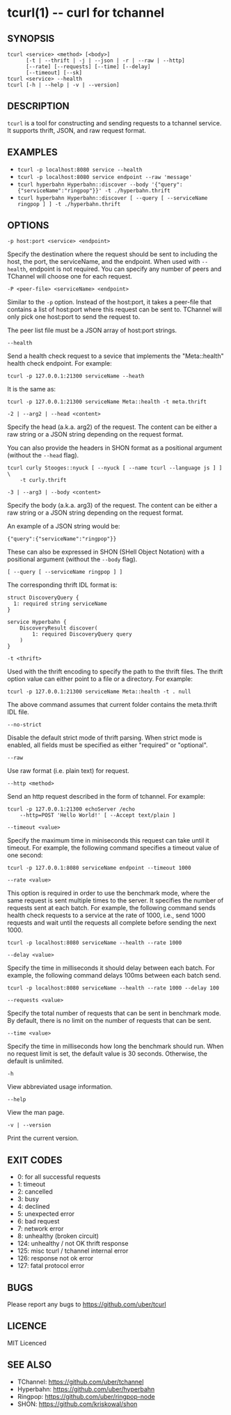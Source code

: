 # tcurl(1) -- curl for tchannel

## SYNOPSIS

    tcurl <service> <method> [<body>]
          [-t | --thrift | -j | --json | -r | --raw | --http]
          [--rate] [--requests] [--time] [--delay]
          [--timeout] [--sk]
    tcurl <service> --health
    tcurl [-h | --help | -v | --version]

## DESCRIPTION

`tcurl` is a tool for constructing and sending requests to
a tchannel service. It supports thrift, JSON, and raw request format.

## EXAMPLES

 - `tcurl -p localhost:8080 service --health`
 - `tcurl -p localhost:8080 service endpoint --raw 'message'`
 - `tcurl hyperbahn Hyperbahn::discover --body '{"query":{"serviceName":"ringpop"}}' -t ./hyperbahn.thrift`
 - `tcurl hyperbahn Hyperbahn::discover [ --query [ --serviceName ringpop ] ] -t ./hyperbahn.thrift`

## OPTIONS

`-p host:port <service> <endpoint>`

Specify the destination where the request should be sent to including the host,
the port, the serviceName, and the endpoint.  When used with `--health`,
endpoint is not required.  You can specify any number of peers and TChannel
will choose one for each request.

`-P <peer-file> <serviceName> <endpoint>`

Similar to the `-p` option. Instead of the host:port, it takes a peer-file that
contains a list of host:port where this request can be sent to.  TChannel will
only pick one host:port to send the request to.

The peer list file must be a JSON array of host:port strings.

`--health`

Send a health check request to a sevice that implements the "Meta::health"
health check endpoint.  For example:

    tcurl -p 127.0.0.1:21300 serviceName --heath

It is the same as:

    tcurl -p 127.0.0.1:21300 serviceName Meta::health -t meta.thrift

`-2 | --arg2 | --head <content>`

Specify the head (a.k.a. arg2) of the request. The content can be either a raw
string or a JSON string depending on the request format.

You can also provide the headers in SHON format as a positional argument
(without the `--head` flag).

    tcurl curly Stooges::nyuck [ --nyuck [ --name tcurl --language js ] ] \
        -t curly.thrift

`-3 | --arg3 | --body <content>`

Specify the body (a.k.a. arg3) of the request. The content can be either a raw
string or a JSON string depending on the request format.

An example of a JSON string would be:

    {"query":{"serviceName":"ringpop"}}

These can also be expressed in SHON (SHell Object Notation) with a positional
argument (without the `--body` flag).

    [ --query [ --serviceName ringpop ] ]

The corresponding thrift IDL format is:

    struct DiscoveryQuery {
      1: required string serviceName
    }

    service Hyperbahn {
        DiscoveryResult discover(
            1: required DiscoveryQuery query
        )
    }

`-t <thrift>`

Used with the thrift encoding to specify the path to the thrift files.  The
thrift option value can either point to a file or a directory.  For example:

    tcurl -p 127.0.0.1:21300 serviceName Meta::health -t . null

The above command assumes that current folder contains the meta.thrift IDL file.

`--no-strict`

Disable the default strict mode of thrift parsing. When strict mode is enabled,
all fields must be specified as either "required" or "optional".

`--raw`

Use raw format (i.e. plain text) for request.

`--http <method>`

Send an http request described in the form of tchannel.  For example:

    tcurl -p 127.0.0.1:21300 echoServer /echo
        --http=POST 'Hello World!' [ --Accept text/plain ]

`--timeout <value>`

Specify the maximum time in miniseconds this request can take until it timeout.
For example, the following command specifies a timeout value of one second:

    tcurl -p 127.0.0.1:8080 serviceName endpoint --timeout 1000

`--rate <value>`

This option is required in order to use the benchmark mode, where the same
request is sent multiple times to the server.  It specifies the number of
requests sent at each batch.  For example, the following command sends health
check requests to a service at the rate of 1000, i.e., send 1000 requests and
wait until the requests all complete before sending the next 1000.

    tcurl -p localhost:8080 serviceName --health --rate 1000

`--delay <value>`

Specify the time in milliseconds it should delay between each batch.  For
example, the following command delays 100ms between each batch send.

    tcurl -p localhost:8080 serviceName --health --rate 1000 --delay 100

`--requests <value>`

Specify the total number of requests that can be sent in benchmark mode. By
default, there is no limit on the number of requests that can be sent.

`--time <value>`

Specify the time in milliseconds how long the benchmark should run.  When no
request limit is set, the default value is 30 seconds. Otherwise, the default
is unlimited.

`-h`

View abbreviated usage information.

`--help`

View the man page.

`-v | --version`

Print the current version.


## EXIT CODES

- 0: for all successful requests
- 1: timeout
- 2: cancelled
- 3: busy
- 4: declined
- 5: unexpected error
- 6: bad request
- 7: network error
- 8: unhealthy (broken circuit)
- 124: unhealthy / not OK thrift response
- 125: misc tcurl / tchannel internal error
- 126: response not ok error
- 127: fatal protocol error


## BUGS

Please report any bugs to https://github.com/uber/tcurl

## LICENCE

MIT Licenced

## SEE ALSO

 - TChannel: https://github.com/uber/tchannel
 - Hyperbahn: https://github.com/uber/hyperbahn
 - Ringpop: https://github.com/uber/ringpop-node
 - SHON: https://github.com/kriskowal/shon
